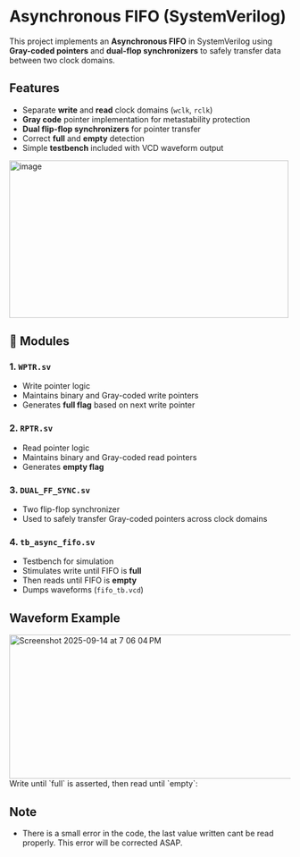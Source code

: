 # Asynchronous FIFO (SystemVerilog)

This project implements an **Asynchronous FIFO** in SystemVerilog using **Gray-coded pointers** and **dual-flop synchronizers** to safely transfer data between two clock domains.

##  Features
- Separate **write** and **read** clock domains (`wclk`, `rclk`)
- **Gray code** pointer implementation for metastability protection
- **Dual flip-flop synchronizers** for pointer transfer
- Correct **full** and **empty** detection
- Simple **testbench** included with VCD waveform output
<img width="500" height="282" alt="image" src="https://github.com/user-attachments/assets/28eb5eab-b93f-4b1c-82c5-e172211cefc0" />

## 📂 Modules
### 1. `WPTR.sv`
- Write pointer logic  
- Maintains binary and Gray-coded write pointers  
- Generates **full flag** based on next write pointer  

### 2. `RPTR.sv`
- Read pointer logic  
- Maintains binary and Gray-coded read pointers  
- Generates **empty flag**  

### 3. `DUAL_FF_SYNC.sv`
- Two flip-flop synchronizer  
- Used to safely transfer Gray-coded pointers across clock domains  

### 4. `tb_async_fifo.sv`
- Testbench for simulation  
- Stimulates write until FIFO is **full**  
- Then reads until FIFO is **empty**  
- Dumps waveforms (`fifo_tb.vcd`)  

## Waveform Example
<img width="895" height="258" alt="Screenshot 2025-09-14 at 7 06 04 PM" src="https://github.com/user-attachments/assets/4255b978-9c88-41f4-b87c-50fc5b3052ff" />
Write until `full` is asserted, then read until `empty`:

## Note
- There is a small error in the code, the last value written cant be read properly. This error will be corrected ASAP.
